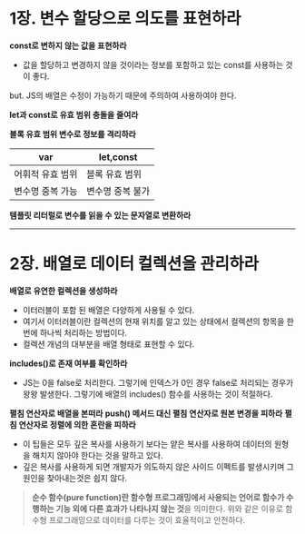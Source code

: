 # 1장. 변수 할당으로 의도를 표현하라

**const로 변하지 않는 값을 표현하라**

- 값을 할당하고 변경하지 않을 것이라는 정보를 포함하고 있는 const를 사용하는 것이 좋다.

but. JS의 배열은 수정이 가능하기 때문에 주의하여 사용하여야 한다.

**let과 const로 유효 범위 충돌을 줄여라**

**블록 유효 범위 변수로 정보를 격리하라**


|var|let,const|
|---|---|
|어휘적 유효 범위|블록 유효 범위|
|변수명 중복 가능|변수명 중복 불가|


**템플릿 리터럴로 변수를 읽을 수 있는 문자열로 변환하라**



---




# 2장. 배열로 데이터 컬렉션을 관리하라

**배열로 유연한 컬렉션을 생성하라**

- 이터러블이 포함 된 배열은 다양하게 사용될 수 있다.
- 여기서 이터러블이란 컬렉션의 현재 위치를 알고 있는 상태에서 컬렉션의 항목을 한 번에 하나씩 처리하는 방법이다.
- 컬렉션 개념의 대부분을 배열 형태로 표현할 수 있다.

**includes()로 존재 여부를 확인하라**

- JS는 0을 false로 처리한다. 그렇기에 인덱스가 0인 경우 false로 처리되는 경우가 왕왕 발생한다. 그렇기에 배열의 includes() 함수를 사용하는 것이 적절하다.

**펼침 연산자로 배열을 본떠라**
**push() 메서드 대신 펼침 연산자로 원본 변경을 피하라**
**펼침 연산자로 정렬에 의한 혼란을 피하라**

- 이 팁들은 모두 깊은 복사를 사용하기 보다는 얕은 복사를 사용하여 데이터의 원형을 해치지 않아야 한다는 것을 말하고 있다.
- 깊은 복사를 사용하게 되면 개발자가 의도하지 않은 사이드 이펙트를 발생시키며 그 원인을 찾아내는것은 쉽지 않다.


> **순수 함수(pure function)란 함수형 프로그래밍에서 사용되는 언어로 함수가 수행하는 기능 외에 다른 효과가 나타나지 않는 것**을 의미한다. 위와 같은 이유로 함수형 프로그래밍으로 데이터를 다루는 것이 효율적이고 안전하다.